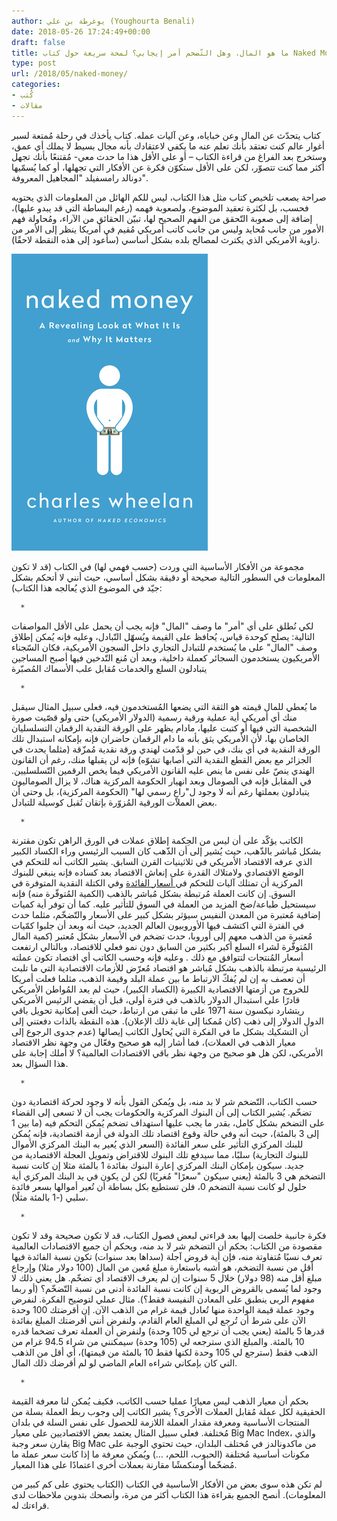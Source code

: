 ```yaml
---
author: يوغرطة بن علي (Youghourta Benali)
date: 2018-05-26 17:24:49+00:00
draft: false
title: ما هو المال، وهل التّضخم أمر إيجابي؟ لمحة سريعة حول كتاب Naked Money
type: post
url: /2018/05/naked-money/
categories:
- كُتب
- مقالات
---
```


كتاب يتحدّث عن المال وعن خباياه، وعن آليات عمله. كتاب يأخذك في رحلة مُمتعة لسبر أغوار عالم كنت تعتقد بأنك تعلم عنه ما يكفي لاعتقادك بأنه مجال بسيط لا يملك أي عمق، وستخرج بعد الفراغ من قراءة الكتاب – أو على الأقل هذا ما حدث معي- مُقتنعًا بأنك تجهل أكثر مما كنت تتصوّر، لكن على الأقل ستكوّن فكرة عن الأفكار التي تجهلها، أو كما يُسمّيها دونالد رامسفيلد "المجاهيل المعروفة".




صراحة يصعب تلخيص كتاب مثل هذا الكتاب، ليس للكم الهائل من المعلومات الذي يحتويه فحسب، بل لكثرة تعقيد الموضوع، ولصعوبة فهمه (رغم البساطة التي قد يبدو عليها)، إضافة إلى صعوبة التّحقق من الفهم الصحيح لها، تبيّن الحقائق من الآراء، ومُحاولة فهم الأمور من جانب مُحايد وليس من جانب كاتب أمريكي مُقيم في أمريكا ينظر إلى الأمر من زاوية الأمريكي الذي يكترث لمصالح بلده بشكل أساسي (سأعود إلى هذه النقطة لاحقًا).




[![](naked-money.jpg)
](https://www.it-scoop.com/2018/05/naked-money/nakedmoney-indd/)




مجموعة من الأفكار الأساسية التي وردت (حسب فهمي لها) في الكتاب (قد لا تكون المعلومات في السطور التالية صحيحة أو دقيقة بشكل أساسي، حيث أنني لا أتحكم بشكل جيّد في الموضوع الذي يُعالجه هذا الكتاب):






 	  * 


لكي نُطلق على أي "أمر" ما وصف "المال" فإنه يجب أن يحمل على الأقل المواصفات التالية: يصلح كوحدة قياس، يُحافظ على القيمة ويُسهّل التّبادل، وعليه فإنه يُمكن إطلاق وصف "المال" على ما يُستخدم للتبادل التجاري داخل السجون الأمريكية، فكان السّجناء الأمريكيون يستخدمون السجائر كعملة داخلية، وبعد أن مُنع التّدخين فيها أصبح المساجين يتبادلون السلع والخدمات مُقابل علب الأسماك المُصبّرة



 	  * 


ما يُعطي للمال قيمته هو الثقة التي يضعها المُستخدمون فيه، فعلى سبيل المثال سيقبل منك أي أمريكي أية عملية ورقية رسمية (الدولار الأمريكي) حتى ولو قصّيت صورة الشخصية التي فيها أو كتبت عليها، مادام يظهر على الورقة النقدية الرقمان التسلسليان الخاصان بها، لأن الأمريكي يثق بأنه ما دام الرقمان حاضران فإنه بإمكانه استبدال تلك الورقة النقدية في أي بنك، في حين لو قدّمت لهندي ورقة نقدية مُمزّقة (مثلما يحدث في الجزائر مع بعض القطع النقدية التي أصابها تشوّه) فإنه لن يقبلها منك، رغم أن القانون الهندي ينصّ على نفس ما ينص عليه القانون الأمريكي فيما يخص الرقمين التّسلسليين.
في المقابل فإنه في الصومال وبعد انهيار الحكومة المركزية هناك، لا يزال الصوماليون يتبادلون بعملتها رغم أنه لا وجود ل"راعٍ رسمي لها" (الحكومة المركزية)، بل وحتى أن بعض العملات الورقية المُزوّرة بإتقان تُقبل كوسيلة للتبادل.



 	  * 


الكاتب يؤكّد على أن ليس من الحِكمة إطلاق عملات في الورق الراهن تكون مقترنة بشكل مُباشر بالذّهب، حيث يُشير إلى أن الذّهب كان السبب الرئيسي وراء الكساد الكبير الذي عرفه الاقتصاد الأمريكي في ثلاثينيات القرن السابق. يشير الكاتب أنه للتحكم في الوضع الاقتصادي ولامتلاك القدرة على إنعاش الاقتصاد بعد كساده فإنه ينبغي للبنوك المركزية أن تمتلك آليات للتحكم في[ أسعار الفائدة](https://ar.wikipedia.org/wiki/%D8%B3%D8%B9%D8%B1_%D8%A7%D9%84%D9%81%D8%A7%D8%A6%D8%AF%D8%A9) وفي الكتلة النقدية المتوفرة في السوق. إن كانت العملة مُرتبطة بشكل مُباشر بالذهب (الكمية المُتوفّرة منه) فإنه سيستحيل طباعة/ضخ المزيد من العملة في السوق للتأثير عليه. كما أن توفر أية كميات إضافية مُعتبرة من المعدن النفيس سيؤثر بشكل كبير على الأسعار والتّضخّم، مثلما حدث في الفترة التي اكتشف فيها الأوروبيون العالم الجديد، حيث أنه وبعد أن جلبوا كمّيات مُعتبرة من الذهب معهم إلى أوروبا، حدث تضخم في الأسعار بشكل مُعتبر (كمية المال المُتوفّرة لشراء السلع أكبر بكثير من السابق دون نمو فعلي للاقتصاد، وبالتالي ارتفعت أسعار المُنتجات لتتوافق مع ذلك . وعليه فإنه وحسب الكاتب أي اقتصاد تكون عملته الرئيسية مرتبطة بالذهب بشكل مُباشر هو اقتصاد مُعرّض للأزمات الاقتصادية التي ما تلبث أن تعصف به إن لم يُفكّ الارتباط ما بين عملة البلد وقيمة الذهب، مثلما فعلت أمريكا للخروج من أزمتها الاقتصادية الكبيرة (الكساد الكبير)، حيث لم يعد المُواطن الأمريكي قادرًا على استبدال الدولار بالذهب في فترة أولى، قبل أن يقضي الرئيس الأمريكي ريتشارد نيكسون سنة 1971 على ما تبقى من ارتباط، حيث ألغى إمكانية تحويل باقي الدول الدولار إلى ذهب (كان مُمكنا إلى غاية ذلك الإعلان). هذه النقطة بالذات دفعتني إلى أن التشكيك بشكل ما في الفكرة التي يُحاول الكاتب إيصالها (عدم جدوى الرجوع إلى معيار الذهب في العملات)، فما أشار إليه هو صحيح وفعّال من وجهة نظر الاقتصاد الأمريكي، لكن هل هو صحيح من وجهة نظر باقي الاقتصادات العالمية؟ لا أملك إجابة على هذا السؤال بعد.



 	  * 


حسب الكتاب، التّضخم شر لا بد منه، بل ويُمكن القول بأنه لا وجود لحركة اقتصادية دون تضخّم. يُشير الكتاب إلى أن البنوك المركزية والحكومات يجب أن لا تسعى إلى القضاء على التضخم بشكل كامل، بقدر ما يجب عليها استهداف تضخم يُمكن التحكم فيه (ما بين 1 إلى 3 بالمئة)، حيث أنه وفي حالة وقوع اقتصاد تلك الدولة في أزمة اقتصادية، فإنه يُمكن للبنك المركزي التأثير على سعر الفائدة (السعر الذي يُعير به البنك المركزي الأموال للبنوك التجارية) سلبًا، مما سيدفع تلك البنوك للاقتراض وتمويل العجلة الاقتصادية من جديد. سيكون بإمكان البنك المركزي إعارة البنوك بفائدة 1 بالمئة مثلا إن كانت نسبة التضخم هي 3 بالمئة (يعني سيكون "سعرًا" مُغريًا) لكن لن يكون في يد البنك المركزي أية حلول لو كانت نسبة التضخم 0، فلن تستطيع بكل بساطة أن تُعير أموالها بسعر فائدة سلبي (-1 بالمئة مثلًا).



 	  * 


فكرة جانبية خلصت إليها بعد قراءتي لبعض فصول الكتاب، قد لا تكون صحيحة وقد لا تكون مقصودة من الكتاب: بحكم أن التضخم شر لا بد منه، وبحكم أن جميع الاقتصادات العالمية تعرف نسبًا مُتفاوتة منه، فإن أية قروض آجلة (سداها بعد سنوات) تكون نسبة الفائدة فيها أقل من نسبة التضخم، هو أشبه باستعارة مبلغ مُعين من المال (100 دولار مثلا) وإرجاع مبلغ أقل منه (98 دولار) خلال 5 سنوات إن لم يعرف الاقتصاد أي تضخّم. هل يعني ذلك لا وجود لما يُسمى بالقروض الربوية إن كانت نسبة الفائدة أدنى من نسبة التّضخّم؟ (أو ربما مفهوم الربى ينطبق على المعادن النفيسة فقط؟).
مثال عملي لتوضيح الفكرة. لنفرض وجود عملة قيمة الواحدة منها تُعادل قيمة غرام من الذهب الآن. إن أقرضتك 100 وحدة الآن على شرط أن تُرجع لي المبلغ العام القادم، ولنفرض أنني أقرضتك المبلغ بفائدة قدرها 5 بالمئة (يعني يجب أن ترجع لي 105 وحدة) ولنفرض أن العملة تعرف تضخما قدره 10 بالمئة. والمبلغ الذي سترجعه لي (105 وحدة) سيمكنني من شراء 94.5 غرام من الذهب فقط (سترجع لي 105 وحدة لكنها فقط 10 بالمئة من قيمتها)، أي أقل من الذهب التي كان بإمكاني شراءه العام الماضي لو لم أقرضك ذلك المال.



 	  * 


بحكم أن معيار الذهب ليس معيارًا عمليا حسب الكاتب، فكيف يُمكن لنا معرفة القيمة الحقيقية لكل عملة مُقابل العملات الأخرى؟ يشير الكاتب إلى وجوب ربط العملة بسلة من المنتجات الأساسية ومعرفة مقدار العملة اللازمة للحصول على نفس السلة في بلدان مُختلفة. فعلى سبيل المثال يعتمد بعض الاقتصاديين على معيار Big Mac Index، والذي يقارن سعر وجبة Big Mac من ماكدونالدز في مُختلف البلدان، حيث تحتوي الوجبة على مكونات أساسية مُختلفة (الحبوب، اللحم، …) ويُمكن معرفة ما إذا كانت سعر عملة ما مُضخّما أومنكمشًا مقارنة بعملات أخرى اعتمادًا على هذا المعيار.






لم تكن هذه سوى بعض من الأفكار الأساسية في الكتاب (الكتاب يحتوي على كم كبير من المعلومات). أنصح الجميع بقراءة هذا الكتاب أكثر من مرة، وأنصحك بتدوين ملاحظات لدى قراءتك له.
